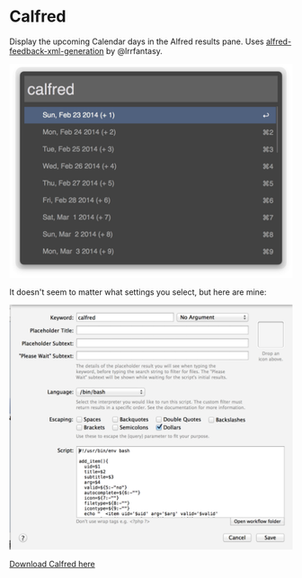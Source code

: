# Calfred

Display the upcoming Calendar days in the Alfred results pane. Uses [alfred-feedback-xml-generation](https://github.com/lrrfantasy/alfred-feedback-xml-generation) by @lrrfantasy.

![alfred results](screenshot1.png)

It doesn't seem to matter what settings you select, but here are mine:

![alfred workflow settings](screenshot2.png)

[Download Calfred here](Calfred.alfredworkflow)
